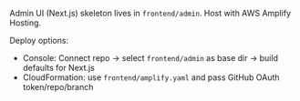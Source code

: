 Admin UI (Next.js) skeleton lives in `frontend/admin`. Host with AWS Amplify Hosting.

Deploy options:
- Console: Connect repo → select `frontend/admin` as base dir → build defaults for Next.js
- CloudFormation: use `frontend/amplify.yaml` and pass GitHub OAuth token/repo/branch

